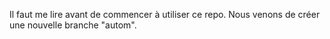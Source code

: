 Il faut me lire avant de commencer à utiliser ce repo. 
Nous venons de créer une nouvelle branche "autom".
